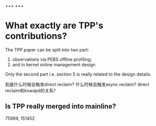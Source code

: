 +++
+++
# What exactly are TPP's contributions?

The TPP paper can be split into two part:

1. observations via PEBS offline profiling;
2. and in kernel online management design

Only the second part i.e. section 5 is really related to the design details.

到底什么时候会触发direct reclaim? 什么时候会触发async reclaim? direct reclaim和kswapd的关系?

## Is TPP really merged into mainline?

75989, 151452

